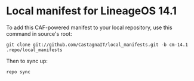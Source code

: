 Local manifest for LineageOS 14.1
==============

To add this CAF-powered manifest to your local repository, use this command in source's root:

    git clone git://github.com/CastagnaIT/local_manifests.git -b cm-14.1 .repo/local_manifests
    

Then to sync up:

    repo sync

